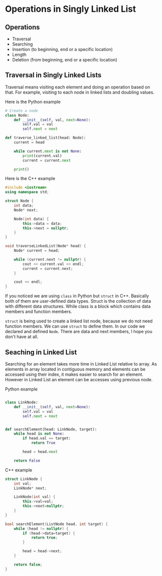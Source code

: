 # Operations in Singly Linked List

## Operations

- Traversal
- Searching
- Insertion (to beginning, end or a specific location)
- Length
- Deletion (from beginning, end or a specific location)

## Traversal in Singly Linked Lists

Traversal means visiting each element and doing an operation based on that. For example, visiting to each node in linked lists and doubling values.

Here is the Python example

```python
# Create a node
class Node:
    def __init__(self, val, next=None):
        self.val = val
        self.next = next

def traverse_linked_list(head: Node):
    current = head

    while current.next is not None:
        print(current.val)
        current = current.next

    print()
```

Here is the C++ example

```cpp
#include <iostream>
using namespace std;

struct Node {
    int data;
    Node* next;

    Node(int data) {
        this->data = data;
        this->next = nullptr;
    }
}

void traverseLinkedList(Node* head) {
    Node* current = head;

    while (current.next != nullptr) {
        cout << current.val << endl;
        current = current.next;
    }

    cout << endl;
}

```

If you noticed we are using `class` in Python but `struct` in C++. Basically both of them are user-defined data types. Struct is the collection of data with different data structures. While class is a block which contains data members and function members.

`struct` is being used to create a linked list node, because we do not need function members. We can use `struct` to define them. In our code we declared and defined `Node`. There are data and next members, I hope you don't have at all.

## Seaching in Linked List

Searching for an element takes more time in Linked List relative to array. As elements in array located in contiguous memory and elements can be accessed using their index, it makes easier to search for an element. However in Linked List an element can be accesses using previous node.

Python example

```python

class LinkNode:
    def __init__(self, val, next=None):
        self.val = val
        self.next = next


def searchElement(head: LinkNode, target):
    while head is not None:
        if head.val == target:
            return True

        head = head.next

    return False

```

C++ example

```cpp
struct LinkNode {
    int val;
    LinkNode* next;

    LinkNode(int val) {
        this->val=val;
        this->next=nullptr;
    }
}

bool searchElement(ListNode head, int target) {
    while (head != nullptr) {
        if (head->data=target) {
            return true;
        }

        head = head->next;
    }

    return false;
}

```
